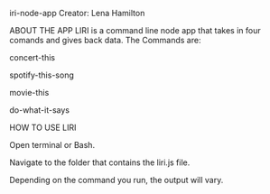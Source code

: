 iri-node-app
Creator: Lena Hamilton

ABOUT THE APP
LIRI is a command line node app that takes in four comands and gives back data. The Commands are:

concert-this

spotify-this-song

movie-this

do-what-it-says

HOW TO USE LIRI

Open terminal or Bash.

Navigate to the folder that contains the liri.js file.

Depending on the command you run, the output will vary.

